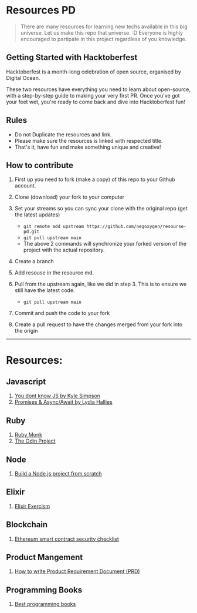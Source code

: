 # Resources PD

> There are many resources for learning new techs available in this big universe.
> Let us make this repo that universe. :D
> Everyone is highly encouraged to partipate in this project regardless of you knowledge.

## Getting Started with Hacktoberfest

Hacktoberfest is a month-long celebration of open source, organised by Digital Ocean.

These two resources have everything you need to learn about open-source, with a step-by-step guide to making your very first PR. Once you've got your feet wet, you're ready to come back and dive into Hacktoberfest fun!

## Rules

- Do not Duplicate the resources and link. 
- Please make sure the resources is linked with respected title.
- That's it, have fun and make something unique and creative!

## How to contribute

1. First up you need to fork (make a copy) of this repo to your Github account.

2. Clone (download) your fork to your computer

3. Set your streams so you can sync your clone with the original repo (get the latest updates)

   - `git remote add upstream https://github.com/negoxygen/resourse-pd.git`
   - `git pull upstream main`
   - The above 2 commands will synchronize your forked version of the project with the actual repository.

4. Create a branch

5. Add resouse in the resource md.

6.  Pull from the upstream again, like we did in step 3. This is to ensure we still have the latest code.

    - `git pull upstream main`

7.  Commit and push the code to your fork

8.  Create a pull request to have the changes merged from your fork into the origin
---
# Resources:

## Javascript

1. [You dont know JS by Kyle Simpson](https://github.com/getify/You-Dont-Know-JS)
2. [Promises & Async/Await by Lydia Hallies](https://dev.to/lydiahallie/javascript-visualized-promises-async-await-5gke)

## Ruby
1. [Ruby Monk](https://rubymonk.com/)
2. [The Odin Project](https://www.theodinproject.com/paths/full-stack-ruby-on-rails/courses/ruby)



## Node
1. [Build a Node.js project from scratch](https://anotheruiguy.gitbooks.io/nodeexpreslibsass_from-scratch/content/)


## Elixir
1. [Elixir Exercism](https://exercism.org/tracks/elixir)

## Blockchain
1. [Ethereum smart contract security checklist](https://ethereum.stackexchange.com/questions/8551/ethereum-smart-contract-security-checklist/8593#8593)

## Product Mangement
1. [How to write Product Requirement Document (PRD)](https://www.mustafanafees.com/how-to-write-a-product-requirement-document/)

## Programming Books
1. [Best programming books](https://www.best-books.dev/list/best-programming-books)
